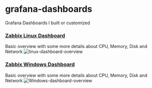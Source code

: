 # grafana-dashboards
Grafana Dashboards I built or customized

### [Zabbix Linux Dashboard](https://github.com/Scifire/grafana-dashboards/blob/main/zabbix/linux.json)
Basic overview with some more details about CPU, Memory, Disk and Network 
![linux-dashboard-overview](https://github.com/user-attachments/assets/5ac5fc5a-c7c6-47ad-9cec-26908ba35225)

### [Zabbix Windows Dashboard](https://github.com/Scifire/grafana-dashboards/blob/main/zabbix/windows.json)
Basic overview with some more details about CPU, Memory, Disk and Network 
![Windows-dashboard-overview](https://github.com/user-attachments/assets/b423e1f2-7ebb-4816-a28d-d2fc174bad1c)

